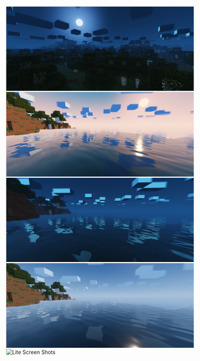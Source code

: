 ![](1.jpg)
![](2.jpg)
![](3.jpg)
![](4.jpg)
![Lite Screen Shots](screenshots/Years%20static%20shader/YSS%20RD/Lite)